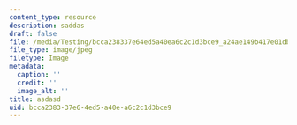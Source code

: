 ```yaml
---
content_type: resource
description: saddas
draft: false
file: /media/Testing/bcca238337e64ed5a40ea6c2c1d3bce9_a24ae149b417e01db75f22ca566124e1_18-065s18_1.jpg
file_type: image/jpeg
filetype: Image
metadata:
  caption: ''
  credit: ''
  image_alt: ''
title: asdasd
uid: bcca2383-37e6-4ed5-a40e-a6c2c1d3bce9
---
```

